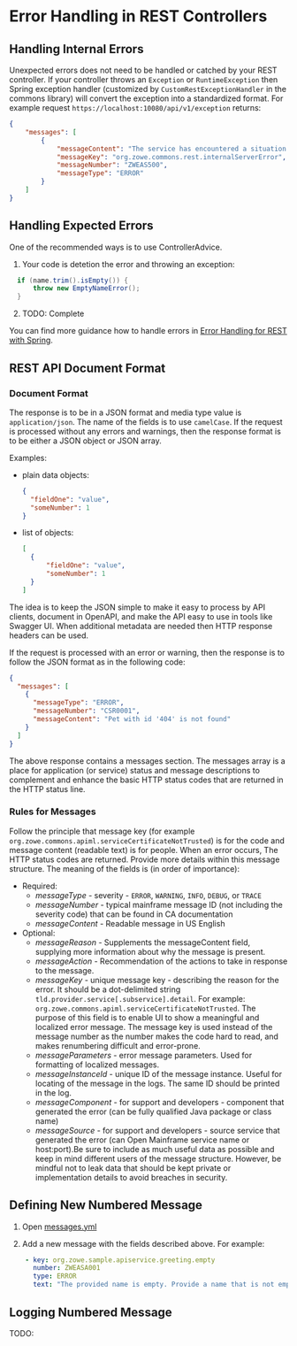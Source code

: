 # Error Handling in REST Controllers

## Handling Internal Errors

Unexpected errors does not need to be handled or catched by your REST controller. If your controller throws an `Exception` or `RuntimeException` then Spring exception handler (customized by `CustomRestExceptionHandler` in the commons library) will convert the exception into a standardized format. For example request `https://localhost:10080/api/v1/exception` returns:

```json
{
    "messages": [
        {
            "messageContent": "The service has encountered a situation it doesn't know how to handle. Please contact support for further assistance. More details are available in the log under message instance ID: 9912494f-6c02-49e4-a6af-a46040d0890d",
            "messageKey": "org.zowe.commons.rest.internalServerError",
            "messageNumber": "ZWEAS500",
            "messageType": "ERROR"
        }
    ]
}
```

## Handling Expected Errors

One of the recommended ways is to use ControllerAdvice.

1. Your code is detetion the error and throwing an exception:

  ```java
    if (name.trim().isEmpty()) {
        throw new EmptyNameError();
    }
  ```

2. TODO: Complete

You can find more guidance how to handle errors in [Error Handling for REST with Spring](https://www.baeldung.com/exception-handling-for-rest-with-spring).

## REST API Document Format

### Document Format

The response is to be in a JSON format and media type value is `application/json`. The name of the fields is to use `camelCase`. If the request is processed without any errors and warnings, then the response format is to be either a JSON object or JSON array.

Examples:

- plain data objects:

  ```json
  {
    "fieldOne": "value",
    "someNumber": 1
  }
  ```

- list of objects:

  ```json
  [
    {
        "fieldOne": "value",
        "someNumber": 1
    }
  ]
  ```

The idea is to keep the JSON simple to make it easy to process by API clients, document in OpenAPI, and make the API easy to use in tools like Swagger UI. When additional metadata are needed then HTTP response headers can be used.

If the request is processed with an error or warning, then the response is to follow the JSON format as in the following code:

```json
{
  "messages": [
    {
      "messageType": "ERROR",
      "messageNumber": "CSR0001",
      "messageContent": "Pet with id '404' is not found"
    }
  ]
}
```

The above response contains a messages section. The messages array is a place for application (or service) status and message descriptions to complement and enhance the basic HTTP status codes that are returned in the HTTP status line.

### Rules for Messages

Follow the principle that message key (for example `org.zowe.commons.apiml.serviceCertificateNotTrusted`) is for the code and message content (readable text) is for people. When an error occurs, The HTTP status codes are returned. Provide more details within this message structure. The meaning of the fields is (in order of importance):

- Required:
  - *messageType* - severity - `ERROR`, `WARNING`, `INFO`, `DEBUG`, or `TRACE`
  - *messageNumber* - typical mainframe message ID (not including the severity code) that can be found in CA documentation
  - *messageContent* - Readable message in US English
- Optional:
  - *messageReason* - Supplements the messageContent field, supplying more information about why the message is present.
  - *messageAction* - Recommendation of the actions to take in response to the message.
  - *messageKey* - unique message key - describing the reason for the error. It should be a dot-delimited string `tld.provider.service[.subservice].detail`. For example: `org.zowe.commons.apiml.serviceCertificateNotTrusted`. The purpose of this field is to enable UI to show a meaningful and localized error message. The message key is used instead of the message number as the number makes the code hard to read, and makes renumbering difficult and error-prone.
  - *messageParameters* - error message parameters. Used for formatting of localized messages.
  - *messageInstanceId* - unique ID of the message instance. Useful for locating of the message in the logs. The same ID should be printed in the log.
  - *messageComponent* - for support and developers - component that generated the error (can be fully qualified Java package or class name)
  - *messageSource* - for support and developers - source service that generated the error (can Open Mainframe service name or host:port).Be sure to include as much useful data as possible and keep in mind different users of the message structure. However, be mindful not to leak data that should be kept private or implementation details to avoid breaches in security.

## Defining New Numbered Message

1. Open [messages.yml](../src/main/resources/messages.yml)

2. Add a new message with the fields described above. For example:

  ```yml
      - key: org.zowe.sample.apiservice.greeting.empty
        number: ZWEASA001
        type: ERROR
        text: "The provided name is empty. Provide a name that is not empty."
  ```

## Logging Numbered Message

TODO:
